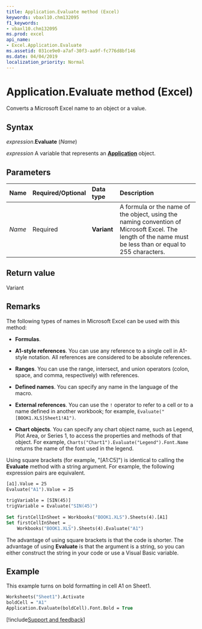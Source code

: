 ```yaml
---
title: Application.Evaluate method (Excel)
keywords: vbaxl10.chm132095
f1_keywords:
- vbaxl10.chm132095
ms.prod: excel
api_name:
- Excel.Application.Evaluate
ms.assetid: 031ce9e0-a7af-30f3-aa9f-fc776d8bf146
ms.date: 04/04/2019
localization_priority: Normal
---
```



# Application.Evaluate method (Excel)

Converts a Microsoft Excel name to an object or a value.


## Syntax

_expression_.**Evaluate** (_Name_)

_expression_ A variable that represents an **[Application](Excel.Application(object).md)** object.


## Parameters

|Name|Required/Optional|Data type|Description|
|:-----|:-----|:-----|:-----|
| _Name_|Required| **Variant**|A formula or the name of the object, using the naming convention of Microsoft Excel. The length of the name must be less than or equal to 255 characters.|

## Return value

Variant


## Remarks

The following types of names in Microsoft Excel can be used with this method:

- **Formulas**.
    
- **A1-style references**. You can use any reference to a single cell in A1-style notation. All references are considered to be absolute references.
    
- **Ranges**. You can use the range, intersect, and union operators (colon, space, and comma, respectively) with references.
    
- **Defined names**. You can specify any name in the language of the macro.
    
- **External references**. You can use the `!` operator to refer to a cell or to a name defined in another workbook; for example, `Evaluate("[BOOK1.XLS]Sheet1!A1")`.
    
- **Chart objects**. You can specify any chart object name, such as Legend, Plot Area, or Series 1, to access the properties and methods of that object. For example, `Charts("Chart1").Evaluate("Legend").Font.Name` returns the name of the font used in the legend.
    
Using square brackets (for example, "[A1:C5]") is identical to calling the **Evaluate** method with a string argument. For example, the following expression pairs are equivalent.

```vb
[a1].Value = 25 
Evaluate("A1").Value = 25 
 
trigVariable = [SIN(45)] 
trigVariable = Evaluate("SIN(45)") 
 
Set firstCellInSheet = Workbooks("BOOK1.XLS").Sheets(4).[A1] 
Set firstCellInSheet = _ 
    Workbooks("BOOK1.XLS").Sheets(4).Evaluate("A1")

```

The advantage of using square brackets is that the code is shorter. The advantage of using **Evaluate** is that the argument is a string, so you can either construct the string in your code or use a Visual Basic variable.


## Example

This example turns on bold formatting in cell A1 on Sheet1.

```vb
Worksheets("Sheet1").Activate 
boldCell = "A1" 
Application.Evaluate(boldCell).Font.Bold = True
```




[!include[Support and feedback](~/includes/feedback-boilerplate.md)]
